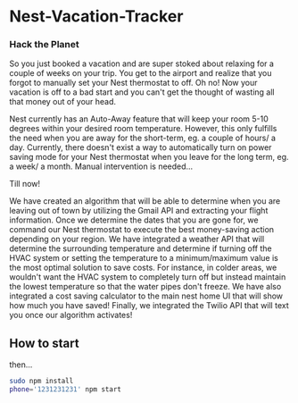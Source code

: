 # Nest-Vacation-Tracker
### Hack the Planet

So you just booked a vacation and are super stoked about relaxing for a couple of weeks on your trip.  You get to the airport and realize that you forgot to manually set your Nest thermostat to off.  Oh no!  Now your vacation is off to a bad start and you can't get the thought of wasting all that money out of your head.

Nest currently has an Auto-Away feature that will keep your room 5-10 degrees within your desired room temperature.  However, this only fulfills the need when you are away for the short-term, eg. a couple of hours/ a day.  Currently, there doesn't exist a way to automatically turn on power saving mode for your Nest thermostat when you leave for the long term, eg. a week/ a month.  Manual intervention is needed...

Till now!

We have created an algorithm that will be able to determine when you are leaving out of town by utilizing the Gmail API and extracting your flight information.  Once we determine the dates that you are gone for, we command our Nest thermostat to execute the best money-saving action depending on your region.  We have integrated a weather API that will determine the surrounding temperature and determine if turning off the HVAC system or setting the temperature to a minimum/maximum value is the most optimal solution to save costs.  For instance, in colder areas, we wouldn't want the HVAC system to completely turn off but instead maintain the lowest temperature so that the water pipes don't freeze.  We have also integrated a cost saving calculator to the main nest home UI that will show how much you have saved!  Finally, we integrated the Twilio API that will text you once our algorithm activates!

## How to start

then...

```sh
sudo npm install
phone='1231231231' npm start
```
